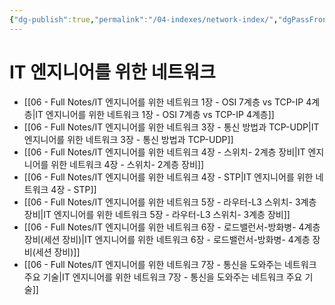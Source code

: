 ```yaml
---
{"dg-publish":true,"permalink":"/04-indexes/network-index/","dgPassFrontmatter":true}
---
```


# IT 엔지니어를 위한 네트워크
- [[06 - Full Notes/IT 엔지니어를 위한 네트워크 1장 - OSI 7계층 vs TCP-IP 4계층\|IT 엔지니어를 위한 네트워크 1장 - OSI 7계층 vs TCP-IP 4계층]]
- [[06 - Full Notes/IT 엔지니어를 위한 네트워크 3장 - 통신 방법과 TCP-UDP\|IT 엔지니어를 위한 네트워크 3장 - 통신 방법과 TCP-UDP]]
- [[06 - Full Notes/IT 엔지니어를 위한 네트워크 4장 - 스위치- 2계층 장비\|IT 엔지니어를 위한 네트워크 4장 - 스위치- 2계층 장비]]
- [[06 - Full Notes/IT 엔지니어를 위한 네트워크 4장 - STP\|IT 엔지니어를 위한 네트워크 4장 - STP]]
- [[06 - Full Notes/IT 엔지니어를 위한 네트워크 5장 - 라우터-L3 스위치- 3계층 장비\|IT 엔지니어를 위한 네트워크 5장 - 라우터-L3 스위치- 3계층 장비]]
- [[06 - Full Notes/IT 엔지니어를 위한 네트워크 6장 - 로드밸런서-방화병- 4계층 장비(세션 장비)\|IT 엔지니어를 위한 네트워크 6장 - 로드밸런서-방화병- 4계층 장비(세션 장비)]]
- [[06 - Full Notes/IT 엔지니어를 위한 네트워크 7장 - 통신을 도와주는 네트워크 주요 기술\|IT 엔지니어를 위한 네트워크 7장 - 통신을 도와주는 네트워크 주요 기술]]